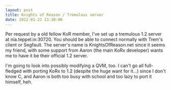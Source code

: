 ```yaml
---
layout: post
title: Knights of Reason / Tremulous server
date: 2012-01-22 13:30:00
---
```

Per request by a old fellow KoR member, I've set up a tremulous 1.2 server at
nia.teppel.in:30720. You should be able to connect normally with Trem's client 
or Segfault. The server's name is KnightsOfReason.net since it seems my friend, 
with some support from Aaron (the main KoRx developer) wants me to have it be 
their official 1.2 server.

I'm going to look into possibly modifying a QVM, too. I can't go all 
full-fledged with porting KoRx to 1.2 (despite the huge want for it...) since I 
don't know C, and Aaron is both too busy with school and too lazy to port it 
himself, heh.